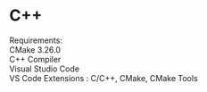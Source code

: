 # C++
Requirements:\
CMake 3.26.0 \
C++ Compiler \
Visual Studio Code \
VS Code Extensions : C/C++, CMake, CMake Tools
